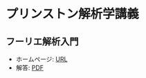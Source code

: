 # プリンストン解析学講義

## フーリエ解析入門
- ホームページ: [URL](https://www.nippyo.co.jp/shop/book/3008.html)
- 解答: [PDF](1_fourier_analysis/main.pdf)

